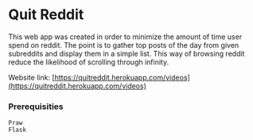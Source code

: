 # Quit Reddit
This web app was created in order to minimize the amount of time user spend on reddit.
The point is to gather top posts of the day from given subreddits and display them in a simple list.
This way of browsing reddit reduce the likelihood of scrolling through infinity.

Website link: [https://quitreddit.herokuapp.com/videos](https://quitreddit.herokuapp.com/videos)

### Prerequisities
```
Praw
Flask
```
